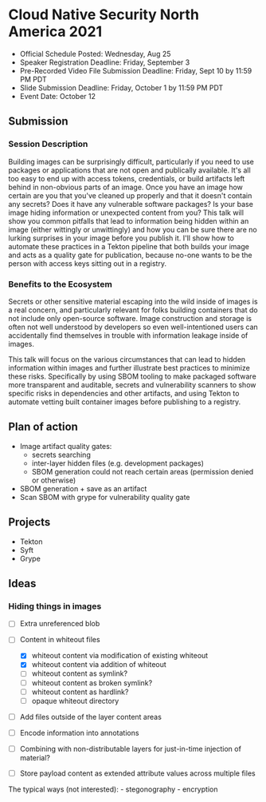 # Cloud Native Security North America 2021

- Official Schedule Posted: Wednesday, Aug 25
- Speaker Registration Deadline: Friday, September 3
- Pre-Recorded Video File Submission Deadline: Friday, Sept 10 by 11:59 PM PDT
- Slide Submission Deadline: Friday, October 1 by 11:59 PM PDT
- Event Date: October 12
## Submission
### Session Description
Building images can be surprisingly difficult, particularly if you need to use packages or applications that are not open and publically available. It's all too easy to end up with access tokens, credentials, or build artifacts left behind in non-obvious parts of an image. Once you have an image how certain are you that you've cleaned up properly and that it doesn't contain any secrets? Does it have any vulnerable software packages? Is your base image hiding information or unexpected content from you? This talk will show you common pitfalls that lead to information being hidden within an image (either wittingly or unwittingly) and how you can be sure there are no lurking surprises in your image before you publish it. I'll show how to automate these practices in a Tekton pipeline that both builds your image and acts as a quality gate for publication, because no-one wants to be the person with access keys sitting out in a registry.

### Benefits to the Ecosystem
Secrets or other sensitive material escaping into the wild inside of images is a real concern, and particularly relevant for folks building containers that do not include only open-source software. Image construction and storage is often not well understood by developers so even well-intentioned users can accidentally find themselves in trouble with information leakage inside of images. 

This talk will focus on the various circumstances that can lead to hidden information within images and further illustrate best practices to minimize these risks. Specifically by using SBOM tooling to make packaged software more transparent and auditable, secrets and vulnerability scanners to show specific risks in dependencies and other artifacts, and using Tekton to automate vetting built container images before publishing to a registry.

## Plan of action

- Image artifact quality gates:
    - secrets searching
    - inter-layer hidden files (e.g. development packages)
    - SBOM generation could not reach certain areas (permission denied or otherwise)
- SBOM generation + save as an artifact
- Scan SBOM with grype for vulnerability quality gate

## Projects
- Tekton
- Syft
- Grype

## Ideas

### Hiding things in images

- [ ] Extra unreferenced blob
- [ ] Content in whiteout files
    - [x] whiteout content via modification of existing whiteout
    - [x] whiteout content via addition of whiteout
    - [ ] whiteout content as symlink?
    - [ ] whiteout content as broken symlink?
    - [ ] whiteout content as hardlink?
    - [ ] opaque whiteout directory 
- [ ] Add files outside of the layer content areas
- [ ] Encode information into annotations
- [ ] Combining with non-distributable layers for just-in-time injection of material?
- [ ] Store payload content as extended attribute values across multiple files


The typical ways (not interested):
    - stegonography
    - encryption